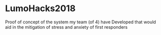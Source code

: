 # LumoHacks2018
Proof of concept of the system my team (of 4) have Developed that would aid in the mitigation of stress and anxiety of first responders

